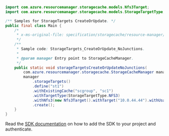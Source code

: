```java
import com.azure.resourcemanager.storagecache.models.Nfs3Target;
import com.azure.resourcemanager.storagecache.models.StorageTargetType;

/** Samples for StorageTargets CreateOrUpdate. */
public final class Main {
    /*
     * x-ms-original-file: specification/storagecache/resource-manager/Microsoft.StorageCache/stable/2021-09-01/examples/StorageTargets_CreateOrUpdate_NoJunctions.json
     */
    /**
     * Sample code: StorageTargets_CreateOrUpdate_NoJunctions.
     *
     * @param manager Entry point to StorageCacheManager.
     */
    public static void storageTargetsCreateOrUpdateNoJunctions(
        com.azure.resourcemanager.storagecache.StorageCacheManager manager) {
        manager
            .storageTargets()
            .define("st1")
            .withExistingCache("scgroup", "sc1")
            .withTargetType(StorageTargetType.NFS3)
            .withNfs3(new Nfs3Target().withTarget("10.0.44.44").withUsageModel("READ_HEAVY_INFREQ"))
            .create();
    }
}
```

Read the [SDK documentation](https://github.com/Azure/azure-sdk-for-java/blob/azure-resourcemanager-storagecache_1.0.0-beta.4/sdk/storagecache/azure-resourcemanager-storagecache/README.md) on how to add the SDK to your project and authenticate.

